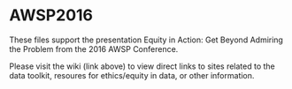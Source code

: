 # AWSP2016

These files support the presentation Equity in Action: Get Beyond Admiring the Problem from the 2016 AWSP Conference.

Please visit the wiki (link above) to view direct links to sites related to the data toolkit, resoures for ethics/equity in data, or other information.
